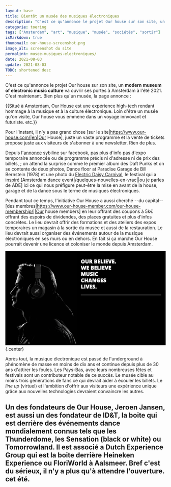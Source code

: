 ```yaml
---
layout: base
title: Bientôt un musée des musiques électroniques
description: "C'est ce qu'annonce le projet Our house sur son site, un modern museum of electronic music culture va ouvrir ses portes à Amsterdam à l'été 2021. C'est main"
categorie: toering
tags: ["Amsterdam", "art", "musique", "musée", "sociétés", "sortir"]
isMarkdown: true
thumbnail: our-house-screenshot.png
image_alt: screenshot du site
permalink: musee-musiques-electroniques/
date: 2021-08-03
update: 2021-08-03
TODO: shortened desc
---
```


C'est ce qu'annonce le projet Our house sur son site, un **modern museum of electronic music culture** va ouvrir ses portes à Amsterdam à l'été 2021. C'est maintenant. Bien plus qu'un musée, la page annonce :

{{Situé à Amsterdam, Our House est une expérience high-tech rendant hommage à la musique et à la culture  électronique. Loin d'être un musée qu'on visite, Our house vous emmène dans un voyage innvovant et futuriste. etc.}}

Pour l'instant, il n'y a pas grand chose [sur le site|https://www.our-house.com/|en|Our House], juste un vaste programme et la vente de tickets propose juste aux visiteurs de s'abonner à une newsletter. Rien de plus.

Depuis l'[annonce](https://www.facebook.com/Our.House.Musea/videos/1330347567297421/) sybiline sur facebook, pas plus d'info pas d'expo temporaire annoncée ou de programme précis ni d'adresse ni de prix des billets, ; on attend la surprise comme le premier album des Daft Punks et on se contente de deux photos, Dance floor at Paradise Garage de Bill Bernstein (1978) et une photo du [Electric Daisy Carnival](https://en.wikipedia.org/wiki/Electric_Daisy_Carnival), le festival qui a inspiré [Amsterdam dance event|/quelques-nouvelles-en-vrac||ou je parles de ADE] ici ce qui nous préfigure peut-être la mise en avant de la house, garage et de la dance sous le terme de musiques électroniques.

Pendant tout ce temps, l'initiative Our House a aussi cherché --du capital-- [des membres|https://www.our-house-member.com/our-house-membership/||Our house members] en leur offrant des coupons à 5k€ offrant des espoirs de dividendes, des places gratuites et plus d'infos concrètes. Le lieu devrait offrir des formations et des ateliers des expos temporaires un magasin à la sortie du musée et aussi de la restauration. Le lieu devrait aussi organiser des événements autour de la musique électroniques en ses murs ou en dehors. En fait si ça marche Our House pourrait devenir une licence et coloniser le monde depuis Amsterdam. 

![screenshot du site](our-house-screenshot.png){.center}

Après tout, la musique électronique est passé de l'underground à phénomène de masse en moins de dix ans et continue depuis plus de 30 ans d'attirer les foules. Les Pays-Bas, avec leurs nombreuses fêtes et festivals sont un contributeur notable de ce succès. Le musée cible au moins trois générations de fans ce qui devrait aider à écouler les billets. Le *line up* (virtuel) et l'ambition d'offrir aux visiteurs une expérience unique grâce aux nouvelles technologies devraient convaincre les autres.

Un des fondateurs de Our House, Jeroen Jansen, est aussi un des fondateur de ID&T, la boite qui est derrière des événements dance mondialement connus tels que les Thunderdome, les Sensation (black or white) ou Tomorrowland. Il est associé a Dutch Experience Group qui est la boite derrière Heineken Experience ou FloriWorld à Aalsmeer. Bref c'est du sérieux, il n'y a plus qu'à attendre l'ouverture. cet été.
---
<!-- post notes:
https://themusicessentials.com/news/worlds-first-electronic-music-museum-experience-to-open-in-amsterdam/
--->
